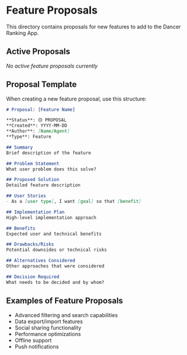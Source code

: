 # Feature Proposals

This directory contains proposals for new features to add to the Dancer Ranking App.

## Active Proposals

*No active feature proposals currently*

## Proposal Template

When creating a new feature proposal, use this structure:

```markdown
# Proposal: [Feature Name]

**Status**: 🟡 PROPOSAL  
**Created**: YYYY-MM-DD  
**Author**: [Name/Agent]  
**Type**: Feature  

## Summary
Brief description of the feature

## Problem Statement
What user problem does this solve?

## Proposed Solution
Detailed feature description

## User Stories
- As a [user type], I want [goal] so that [benefit]

## Implementation Plan
High-level implementation approach

## Benefits
Expected user and technical benefits

## Drawbacks/Risks
Potential downsides or technical risks

## Alternatives Considered
Other approaches that were considered

## Decision Required
What needs to be decided and by whom?
```

## Examples of Feature Proposals

- Advanced filtering and search capabilities
- Data export/import features
- Social sharing functionality
- Performance optimizations
- Offline support
- Push notifications